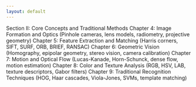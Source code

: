 ```yaml
---
layout: default
---
```


Section II: Core Concepts and Traditional Methods
Chapter 4: Image Formation and Optics
(Pinhole cameras, lens models, radiometry, projective geometry)
Chapter 5: Feature Extraction and Matching
(Harris corners, SIFT, SURF, ORB, BRIEF, RANSAC)
Chapter 6: Geometric Vision
(Homography, epipolar geometry, stereo vision, camera calibration)
Chapter 7: Motion and Optical Flow
(Lucas-Kanade, Horn-Schunck, dense flow, motion estimation)
Chapter 8: Color and Texture Analysis
(RGB, HSV, LAB, texture descriptors, Gabor filters)
Chapter 9: Traditional Recognition Techniques
(HOG, Haar cascades, Viola-Jones, SVMs, template matching)
